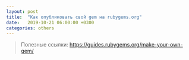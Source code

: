 ```yaml
---
layout: post
title:  "Как опубликовать свой gem на rubygems.org"
date:   2019-10-21 06:00:00 +0300
categories: others
---
```


> Полезные ссылки: https://guides.rubygems.org/make-your-own-gem/